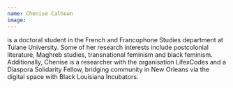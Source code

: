 ```yaml
---
name: Chenise Calhoun
image:
---
```


is a doctoral student in the French and Francophone Studies department at Tulane University. Some of her research interests include postcolonial literature, Maghreb studies, transnational feminism and black feminism. Additionally, Chenise is a researcher with the organisation LifexCodes and a Diaspora Solidarity Fellow, bridging community in New Orleans via the digital space with Black Louisiana Incubators.
